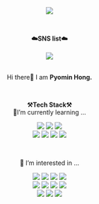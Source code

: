 <p align = "center">
<img src="https://capsule-render.vercel.app/api?type=waving&color=auto&height=300&section=header&text=Welcome!👀&fontSize=70" />
</p>
<br>

<p align="center">
    <Strong>☁️SNS list☁️</Strong><br><br>
    <a href="https://velog.io/@adoreu" target="_blank"><img src = "https://img.shields.io/badge/Velog-20C997?logo=velog&logoColor=white"></a>
<br><br>
<!--<Strong>📧Email📧</Strong><br>pyomindl@g.hongik.ac.kr<br>
</p>
-->
<p align="center">
Hi there🙌 I am <Strong>Pyomin Hong.</Strong><br>
</p>

<br>

<p align="center">
    <Strong>⚒️Tech Stack⚒️</Strong><br>
    🌱I’m currently learning ...
</p>

<p align="center" display="inline-block">
    <img src="https://img.shields.io/badge/Python-3776AB?style=for-the-badge&logo=Python&logoColor=white">    
    <img src="https://img.shields.io/badge/TensorFlow-FF6F00?style=for-the-badge&logo=tensorflow&logoColor=white">
    <img src="https://img.shields.io/badge/Ubuntu-E95420?style=for-the-badge&logo=ubuntu&logoColor=white"> <br>    
    <img src="https://img.shields.io/badge/jupyter-%23FA0F00.svg?style=for-the-badge&logo=jupyter&logoColor=white">
    <img src="https://img.shields.io/badge/PyTorch-%23EE4C2C.svg?style=for-the-badge&logo=PyTorch&logoColor=white">
    <img src="https://img.shields.io/badge/numpy-%23013243.svg?style=for-the-badge&logo=numpy&logoColor=white">
    <img src="https://img.shields.io/badge/pandas-%23150458.svg?style=for-the-badge&logo=pandas&logoColor=white">
    
  
</p><br>

<p align="center">
    🤔 I’m interested in ...
</p>

<p align="center" display="inline-block">
 
  <img src="https://img.shields.io/badge/Docker-2496ED?style=for-the-badge&logo=Docker&logoColor=white">
    <img src="https://img.shields.io/badge/JavaScript-F7DF1E?style=for-the-badge&logo=JavaScript&logoColor=white">
      <img src="https://img.shields.io/badge/Java-ED8B00?style=for-the-badge&logo=openjdk&logoColor=white">
    <img src="https://img.shields.io/badge/React-61DAFB?style=for-the-badge&logo=React&logoColor=white"> <br>
    <img src="https://img.shields.io/badge/PostgreSQL-316192?style=for-the-badge&logo=postgresql&logoColor=white">
    <img src="https://img.shields.io/badge/C-00599C?style=for-the-badge&logo=c&logoColor=white">
  <img src="https://img.shields.io/badge/C%2B%2B-00599C?style=for-the-badge&logo=c%2B%2B&logoColor=white">
  <img src="https://img.shields.io/badge/Django-092E20?style=for-the-badge&logo=Django&logoColor=white"> <br>
  <img src="https://img.shields.io/badge/Kotlin-0095D5?&style=for-the-badge&logo=kotlin&logoColor=white">
  <img src="https://img.shields.io/badge/CSS-239120?&style=for-the-badge&logo=css3&logoColor=white">
  <img src="https://img.shields.io/badge/HTML-239120?style=for-the-badge&logo=html5&logoColor=white">
</p>


<br>

<div align=center>
   
<!--💬 GitHub Stats

![pyomin's github stats](https://github-readme-stats.vercel.app/api?username=pyomin&show_icons=true) 
[![Solved.ac Profile](http://mazassumnida.wtf/api/v2/generate_badge?boj=pyomindl)](https://solved.ac/pyomindl/)

![pyomin's GitHub stats](https://github-readme-stats.vercel.app/api?username=pyomin&hide=stars,contribs&count_private=true&show_icons=true&&theme=radical)
![Top Langs](https://github-readme-stats.vercel.app/api/top-langs/?username=pyomin&layout=compact)
![Top Langs](https://github-readme-stats.vercel.app/api/top-langs/?username=pyomin&hide_progress=true)

-->
</div>

<!--
<div align=center>
    
⚡ Algorithm

[![Solved.ac Profile](http://mazassumnida.wtf/api/v2/generate_badge?boj=pyomindl)](https://solved.ac/pyomindl/)

</div>



**pyomin/pyomin** is a ✨ _special_ ✨ repository because its `README.md` (this file) appears on your GitHub profile.

Here are some ideas to get you started:

- 🔭 I’m currently working on ...
- 🌱 I’m currently learning ...
- 👯 I’m looking to collaborate on ...
- 🤔 I’m looking for help with ...
- 💬 Ask me about ...
- 📫 How to reach me: ...
- 😄 Pronouns: ...
- ⚡ Fun fact: ...
-->
